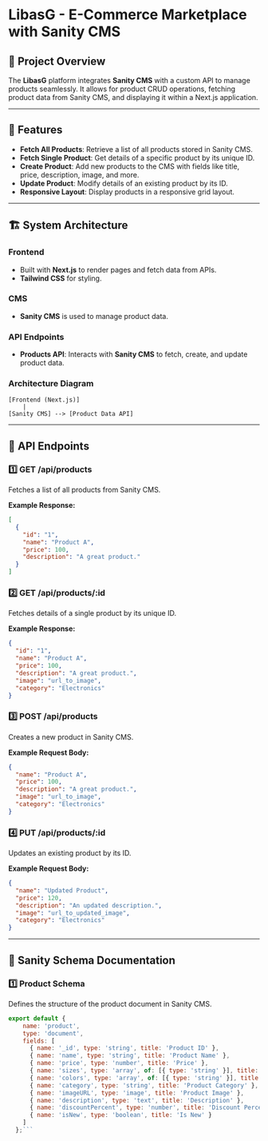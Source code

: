 # LibasG - E-Commerce Marketplace with Sanity CMS

## 📌 Project Overview
The **LibasG** platform integrates **Sanity CMS** with a custom API to manage products seamlessly. It allows for product CRUD operations, fetching product data from Sanity CMS, and displaying it within a Next.js application.

---

## 🌟 Features
- **Fetch All Products**: Retrieve a list of all products stored in Sanity CMS.
- **Fetch Single Product**: Get details of a specific product by its unique ID.
- **Create Product**: Add new products to the CMS with fields like title, price, description, image, and more.
- **Update Product**: Modify details of an existing product by its ID.
- **Responsive Layout**: Display products in a responsive grid layout.

---

## 🏗️ System Architecture

### Frontend
- Built with **Next.js** to render pages and fetch data from APIs.
- **Tailwind CSS** for styling.

### CMS
- **Sanity CMS** is used to manage product data.

### API Endpoints
- **Products API**: Interacts with **Sanity CMS** to fetch, create, and update product data.

### Architecture Diagram
```text
[Frontend (Next.js)]
    |
[Sanity CMS] --> [Product Data API]
```

---

## 📡 API Endpoints

### 1️⃣ GET /api/products
Fetches a list of all products from Sanity CMS.

**Example Response:**
```json
[
  {
    "id": "1",
    "name": "Product A",
    "price": 100,
    "description": "A great product."
  }
]
```

### 2️⃣ GET /api/products/:id
Fetches details of a single product by its unique ID.

**Example Response:**
```json
{
  "id": "1",
  "name": "Product A",
  "price": 100,
  "description": "A great product.",
  "image": "url_to_image",
  "category": "Electronics"
}
```

### 3️⃣ POST /api/products
Creates a new product in Sanity CMS.

**Example Request Body:**
```json
{
  "name": "Product A",
  "price": 100,
  "description": "A great product.",
  "image": "url_to_image",
  "category": "Electronics"
}
```

### 4️⃣ PUT /api/products/:id
Updates an existing product by its ID.

**Example Request Body:**
```json
{
  "name": "Updated Product",
  "price": 120,
  "description": "An updated description.",
  "image": "url_to_updated_image",
  "category": "Electronics"
}
```

---

## 📝 Sanity Schema Documentation

### 1️⃣ Product Schema
Defines the structure of the product document in Sanity CMS.

```javascript
export default {
    name: 'product',
    type: 'document',
    fields: [
      { name: '_id', type: 'string', title: 'Product ID' },
      { name: 'name', type: 'string', title: 'Product Name' },
      { name: 'price', type: 'number', title: 'Price' },
      { name: 'sizes', type: 'array', of: [{ type: 'string' }], title: 'Available Sizes' },
      { name: 'colors', type: 'array', of: [{ type: 'string' }], title: 'Available Colors' },
      { name: 'category', type: 'string', title: 'Product Category' },
      { name: 'imageURL', type: 'image', title: 'Product Image' },
      { name: 'description', type: 'text', title: 'Description' },
      { name: 'discountPercent', type: 'number', title: 'Discount Percent' },
      { name: 'isNew', type: 'boolean', title: 'Is New' }
    ]
  };```

